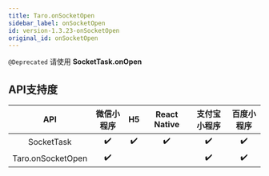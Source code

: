 ```yaml
---
title: Taro.onSocketOpen
sidebar_label: onSocketOpen
id: version-1.3.23-onSocketOpen
original_id: onSocketOpen
---
```



`@Deprecated` 请使用 **SocketTask.onOpen**



## API支持度


| API | 微信小程序 | H5 | React Native | 支付宝小程序 | 百度小程序 |
| :-: | :-: | :-: | :-: | :-: | :-: |
| SocketTask | ✔️ | ✔️ | ✔️ | ✔️ | ✔️ |
| Taro.onSocketOpen | ✔️ |  |  | ✔️ | ✔️ |

